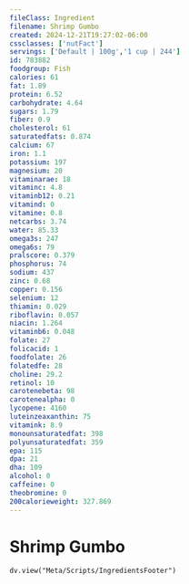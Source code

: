 ```yaml
---
fileClass: Ingredient
filename: Shrimp Gumbo
created: 2024-12-21T19:27:02-06:00
cssclasses: ['nutFact']
servings: ['Default | 100g','1 cup | 244']
id: 783882
foodgroup: Fish
calories: 61
fat: 1.89
protein: 6.52
carbohydrate: 4.64
sugars: 1.79
fiber: 0.9
cholesterol: 61
saturatedfats: 0.874
calcium: 67
iron: 1.1
potassium: 197
magnesium: 20
vitaminarae: 18
vitaminc: 4.8
vitaminb12: 0.21
vitamind: 0
vitamine: 0.8
netcarbs: 3.74
water: 85.33
omega3s: 247
omega6s: 79
pralscore: 0.379
phosphorus: 74
sodium: 437
zinc: 0.68
copper: 0.156
selenium: 12
thiamin: 0.029
riboflavin: 0.057
niacin: 1.264
vitaminb6: 0.048
folate: 27
folicacid: 1
foodfolate: 26
folatedfe: 28
choline: 29.2
retinol: 10
carotenebeta: 98
carotenealpha: 0
lycopene: 4160
luteinzeaxanthin: 75
vitamink: 8.9
monounsaturatedfat: 398
polyunsaturatedfat: 359
epa: 115
dpa: 21
dha: 109
alcohol: 0
caffeine: 0
theobromine: 0
200calorieweight: 327.869
---
```


# Shrimp Gumbo

```dataviewjs
dv.view("Meta/Scripts/IngredientsFooter")
```